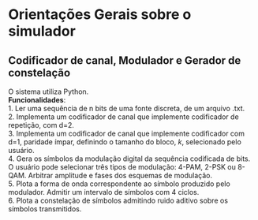 # Orientações Gerais sobre o simulador 
## Codificador de canal, Modulador e Gerador de constelação

O sistema utiliza Python.  
**Funcionalidades**:  
	1.	Ler uma sequência de n bits de uma fonte discreta, de um arquivo .txt.  
	2.	Implementa um codificador de canal que implemente codificador de repetição, com d=2.   
	3.	Implementa um codificador de canal que implemente codificador com d=1, paridade ímpar, definindo o tamanho do bloco, *k*, selecionado pelo usuário.  
	4.	Gera os símbolos da modulação digital da sequência codificada de bits. O usuário pode selecionar três tipos de modulação: 4-PAM, 2-PSK ou 8-QAM. Arbitrar amplitude e fases dos esquemas de modulação.  
	5.	Plota a forma de onda correspondente ao símbolo produzido pelo modulador. Admitir um intervalo de símbolos com 4 ciclos.  
	6.	Plota a constelação de símbolos admitindo ruido aditivo sobre os símbolos transmitidos.  
